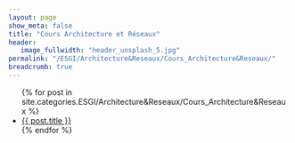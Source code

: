 ```yaml
---
layout: page
show_meta: false
title: "Cours Architecture et Réseaux"
header:
   image_fullwidth: "header_unsplash_5.jpg"
permalink: "/ESGI/Architecture&Reseaux/Cours_Architecture&Reseaux/"
breadcrumb: true
---
```

<ul>
    {% for post in site.categories.ESGI/Architecture&Reseaux/Cours_Architecture&Reseaux %}
    <li><a href="{{ site.url }}{{ post.url }}">{{ post.title }}</a></li>
    {% endfor %}
</ul>
